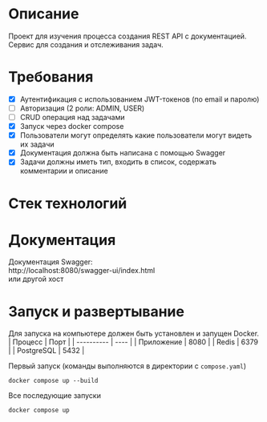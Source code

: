 # Описание
Проект для изучения процесса создания REST API с документацией.\
Сервис для создания и отслеживания задач.
# Требования
- [x] Аутентификация с использованием JWT-токенов (по email и паролю)
- [ ] Авторизация (2 роли: ADMIN, USER)
- [ ] CRUD операция над задачами
- [x] Запуск через docker compose
- [x] Пользователи могут определять какие пользователи могут видеть их задачи
- [x] Документация должна быть написана с помощью Swagger
- [x] Задачи должны иметь тип, входить в список, содержать комментарии и описание
# Стек технологий
# Документация
Документация Swagger:\
http://localhost:8080/swagger-ui/index.html
\
или другой хост
# Запуск и развертывание
Для запуска на компьютере должен быть установлен и запущен Docker.
| Процесс    | Порт |
| ---------- | ---- |
| Приложение | 8080 |
| Redis      | 6379 |
| PostgreSQL | 5432 |

Первый запуск (команды выполняются в директории с `compose.yaml`)
```
docker compose up --build
```
Все последующие запуски
```
docker compose up
```

